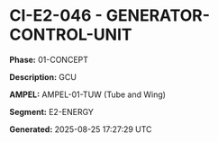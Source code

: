 # CI-E2-046 - GENERATOR-CONTROL-UNIT

**Phase:** 01-CONCEPT

**Description:** GCU

**AMPEL:** AMPEL-01-TUW (Tube and Wing)

**Segment:** E2-ENERGY

**Generated:** 2025-08-25 17:27:29 UTC
